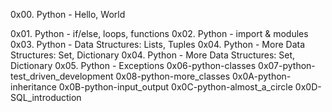 0x00. Python - Hello, World

0x01. Python - if/else, loops, functions
0x02. Python - import & modules
0x03. Python - Data Structures: Lists, Tuples
0x04. Python - More Data Structures: Set, Dictionary
0x04. Python - More Data Structures: Set, Dictionary
0x05. Python - Exceptions
0x06-python-classes
0x07-python-test_driven_development
0x08-python-more_classes
0x0A-python-inheritance
0x0B-python-input_output
0x0C-python-almost_a_circle
0x0D-SQL_introduction
